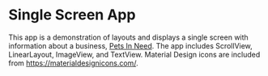 # Single Screen App
This app is a demonstration of layouts and displays a single screen with information about a business, [Pets In Need](http://www.petsinneed.org/).  The app includes ScrollView, LinearLayout, ImageView, and TextView. Material Design icons are included from https://materialdesignicons.com/.

